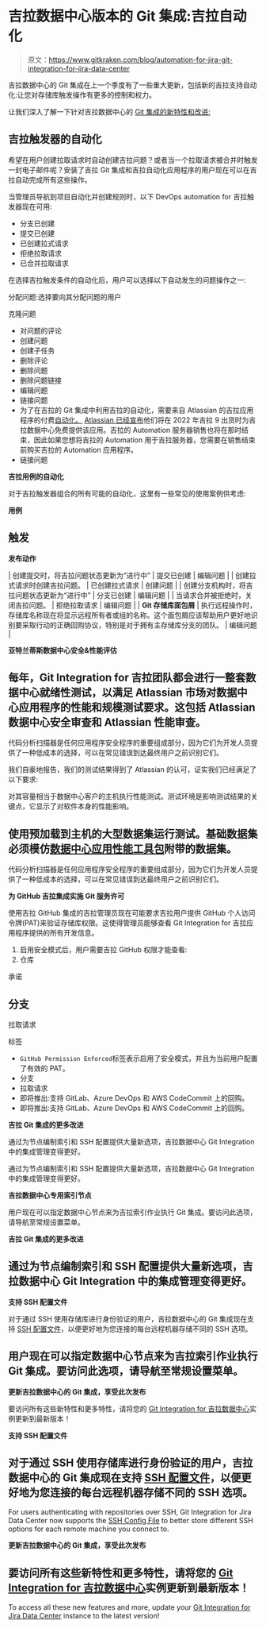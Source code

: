 # 吉拉数据中心版本的 Git 集成:吉拉自动化

> 原文：<https://www.gitkraken.com/blog/automation-for-jira-git-integration-for-jira-data-center>

吉拉数据中心的 Git 集成在上一个季度有了一些重大更新，包括新的吉拉支持自动化:让您对存储库触发操作有更多的控制和权力。

让我们深入了解一下针对吉拉数据中心的 [Git 集成的新特性和改进:](https://marketplace.atlassian.com/apps/4984/git-integration-for-jira?tab=overview&hosting=datacenter)

## **吉拉触发器的自动化**

希望在用户创建拉取请求时自动创建吉拉问题？或者当一个拉取请求被合并时触发一封电子邮件呢？安装了吉拉 Git 集成和吉拉自动化应用程序的用户现在可以在吉拉自动完成所有这些操作。

当管理员导航到项目自动化并创建规则时，以下 DevOps automation for 吉拉触发器现在可用:

*   分支已创建
*   提交已创建
*   已创建拉式请求
*   拒绝拉取请求
*   已合并拉取请求

在选择吉拉触发条件的自动化后，用户可以选择以下自动发生的问题操作之一:

分配问题:选择要向其分配问题的用户

克隆问题

*   对问题的评论
*   创建问题
*   创建子任务
*   删除评论
*   删除问题
*   删除问题链接
*   编辑问题
*   链接问题
*   为了在吉拉的 Git 集成中利用吉拉的自动化，需要来自 Atlassian 的吉拉应用程序的付费[自动化。](https://marketplace.atlassian.com/apps/1215460/automation-for-jira-data-center-and-server?hosting=datacenter&tab=overview) [Atlassian 已经宣布](https://community.atlassian.com/t5/Data-Center-articles/Automation-for-Jira-will-be-included-in-Jira-Data-Center/ba-p/1995867)他们将在 2022 年吉拉 9 出货时为吉拉数据中心免费提供该应用。吉拉的 Automation 服务器销售也将在那时结束，因此如果您想将吉拉的 Automation 用于吉拉服务器，您需要在销售结束前购买吉拉的 Automation 应用程序。
*   链接问题

**吉拉用例的自动化**

对于吉拉触发器组合的所有可能的自动化，这里有一些常见的使用案例供考虑:

**用例**

## **触发**

**发布动作**

| 创建提交时，将吉拉问题状态更新为“进行中” | 提交已创建 | 编辑问题 |
| 创建拉式请求时创建吉拉问题。 | 已创建拉式请求 | 创建问题 |
| 创建分支机构时，将吉拉问题状态更新为“进行中” | 分支已创建 | 编辑问题 |
| 当请求合并被拒绝时，关闭吉拉问题。 | 拒绝拉取请求 | 编辑问题 |
| **Git 存储库面包屑** | 执行远程操作时，存储库名称现在将显示远程所有者或组的名称。这个面包屑应该帮助用户更好地识别要采取行动的正确回购协议，特别是对于拥有主存储库分支的团队。 | 编辑问题 |

**亚特兰蒂斯数据中心安全&性能评估**

## 每年，Git Integration for 吉拉团队都会进行一整套数据中心就绪性测试，以满足 Atlassian 市场对数据中心应用程序的性能和规模测试要求。这包括 Atlassian 数据中心安全审查和 Atlassian 性能审查。

代码分析扫描器是任何应用程序安全程序的重要组成部分，因为它们为开发人员提供了一种低成本的选择，可以在常见错误到达最终用户之前识别它们。

我们自豪地报告，我们的测试结果得到了 Atlassian 的认可，证实我们已经满足了以下要求:

对其容量相当于数据中心客户的主机执行性能测试。测试环境是影响测试结果的关键点，它显示了对软件本身的性能影响。

## 使用预加载到主机的大型数据集运行测试。基础数据集必须模仿[数据中心应用性能工具包](https://github.com/atlassian/dc-app-performance-toolkit)附带的数据集。

代码分析扫描器是任何应用程序安全程序的重要组成部分，因为它们为开发人员提供了一种低成本的选择，可以在常见错误到达最终用户之前识别它们。

**为 GitHub 吉拉集成实施 Git 服务许可**

使用吉拉 GitHub 集成的吉拉管理员现在可能要求吉拉用户提供 GitHub 个人访问令牌(PAT)来验证存储库权限。这使得管理员能够查看 Git Integration for 吉拉应用程序提供的所有开发信息。

1.  启用安全模式后，用户需要吉拉 GitHub 权限才能查看:
2.  仓库

承诺

## 分支

拉取请求

标签

*   `GitHub Permission Enforced`标签表示启用了安全模式，并且为当前用户配置了有效的 PAT。
*   分支
*   拉取请求
*   即将推出:支持 GitLab、Azure DevOps 和 AWS CodeCommit 上的回购。
*   即将推出:支持 GitLab、Azure DevOps 和 AWS CodeCommit 上的回购。

**吉拉 Git 集成的更多改进**

通过为节点编制索引和 SSH 配置提供大量新选项，吉拉数据中心 Git Integration 中的集成管理变得更好。

通过为节点编制索引和 SSH 配置提供大量新选项，吉拉数据中心 Git Integration 中的集成管理变得更好。

**吉拉数据中心专用索引节点**

用户现在可以指定数据中心节点来为吉拉索引作业执行 Git 集成。要访问此选项，请导航至常规设置菜单。

**吉拉 Git 集成的更多改进**

## 通过为节点编制索引和 SSH 配置提供大量新选项，吉拉数据中心 Git Integration 中的集成管理变得更好。

**支持 SSH 配置文件**

对于通过 SSH 使用存储库进行身份验证的用户，吉拉数据中心的 Git 集成现在支持 [SSH 配置文件](https://linuxize.com/post/using-the-ssh-config-file/)，以便更好地为您连接的每台远程机器存储不同的 SSH 选项。

## 用户现在可以指定数据中心节点来为吉拉索引作业执行 Git 集成。要访问此选项，请导航至常规设置菜单。

**更新吉拉数据中心的 Git 集成，享受此次发布**

要访问所有这些新特性和更多特性，请将您的 [Git Integration for 吉拉数据中心](https://bigbrassband.atlassian.net/wiki/spaces/GIJDC/pages/1930395997/Installation+and+updating)实例更新到最新版本！

**支持 SSH 配置文件**

## 对于通过 SSH 使用存储库进行身份验证的用户，吉拉数据中心的 Git 集成现在支持 [SSH 配置文件](https://linuxize.com/post/using-the-ssh-config-file/)，以便更好地为您连接的每台远程机器存储不同的 SSH 选项。

For users authenticating with repositories over SSH, Git Integration for Jira Data Center now supports the [SSH Config File](https://linuxize.com/post/using-the-ssh-config-file/) to better store different SSH options for each remote machine you connect to.

**更新吉拉数据中心的 Git 集成，享受此次发布**

## 要访问所有这些新特性和更多特性，请将您的 [Git Integration for 吉拉数据中心](https://bigbrassband.atlassian.net/wiki/spaces/GIJDC/pages/1930395997/Installation+and+updating)实例更新到最新版本！

To access all these new features and more, update your [Git Integration for Jira Data Center](https://bigbrassband.atlassian.net/wiki/spaces/GIJDC/pages/1930395997/Installation+and+updating) instance to the latest version!